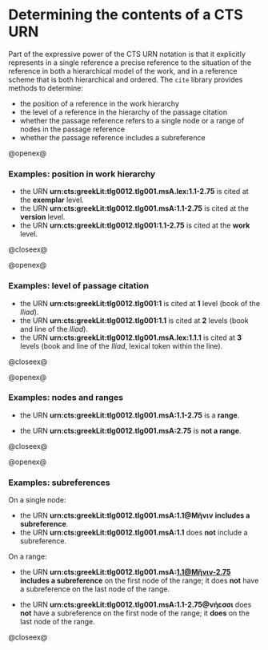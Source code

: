 


# Determining the contents of a CTS URN #

Part of the expressive power of the CTS URN notation is that it explicitly represents in a single reference a precise reference to the situation of the reference in both a hierarchical model of the work, and in a reference scheme that is both hierarchical and ordered.  The `cite` library provides methods to determine:

- the position of a reference in the work hierarchy
- the level of a reference in the hierarchy of the passage citation
- whether the passage reference refers to a single node or a range of nodes in the passage reference
- whether the passage reference includes a subreference


@openex@

### Examples:  position in work hierarchy ###


- the  URN <strong concordion:set="#range">urn:cts:greekLit:tlg0012.tlg001.msA.lex:1.1-2.75</strong> is cited at the <strong concordion:assertEquals="getDepthLabel(#range)">exemplar</strong> level.
- the  URN <strong concordion:set="#range">urn:cts:greekLit:tlg0012.tlg001.msA:1.1-2.75</strong> is cited at the <strong concordion:assertEquals="getDepthLabel(#range)">version</strong> level.
- the URN  <strong concordion:set="#range">urn:cts:greekLit:tlg0012.tlg001:1.1-2.75</strong> is cited at the <strong concordion:assertEquals="getDepthLabel(#range)">work</strong> level.

@closeex@

@openex@

### Examples: level of passage citation ###


- the  URN <strong concordion:set="#range">urn:cts:greekLit:tlg0012.tlg001:1</strong> is cited at  <strong concordion:assertEquals="getDepth(#range)">1</strong> level (book of the *Iliad*).
- the  URN <strong concordion:set="#range">urn:cts:greekLit:tlg0012.tlg001:1.1</strong> is cited at  <strong concordion:assertEquals="getDepth(#range)">2</strong> levels (book and line of the *Iliad*).
- the  URN <strong concordion:set="#range">urn:cts:greekLit:tlg0012.tlg001.msA.lex:1.1.1</strong> is cited at  <strong concordion:assertEquals="getDepth(#range)">3</strong> levels (book and line of the *Iliad*, lexical token within the line).


<!--
- either end of a range  URN should point to a citable unit at the same level of depth, so  <strong concordion:set="#range">urn:cts:greekLit:tlg0012.tlg001:1.1-2.75</strong> is cited at  <strong concordion:assertEquals="getDepth(#range)">2</strong> levels (book and line of the *Iliad*).


-->



@closeex@





@openex@

### Examples: nodes and ranges ###

- the URN <strong concordion:set="#range">urn:cts:greekLit:tlg0012.tlg001.msA:1.1-2.75</strong> is a <strong concordion:assertTrue="isRange(#range)">range</strong>.

- the URN <strong concordion:set="#point">urn:cts:greekLit:tlg0012.tlg001.msA:2.75</strong> is <strong concordion:assertFalse="isRange(#point)">not a range</strong>.

@closeex@

@openex@
### Examples: subreferences ###

On a single node:

- the URN <strong concordion:set="#wsub">urn:cts:greekLit:tlg0012.tlg001.msA:1.1@Μῆνιν</strong> <strong concordion:assertTrue="hasSubref(#wsub)">includes a subreference</strong>.
- the URN <strong concordion:set="#nosub">urn:cts:greekLit:tlg0012.tlg001.msA:1.1</strong> does <strong concordion:assertFalse="hasSubref(#nosub)">not</strong> include a subreference.

On a range:

- the URN <strong concordion:set="#sub1range">urn:cts:greekLit:tlg0012.tlg001.msA:1.1@Μῆνιν-2.75</strong> <strong concordion:assertTrue="hasSubref1(#sub1range)">includes a subreference</strong> on the first node of the range; it does <strong concordion:assertFalse="hasSubref2(#sub1range)">not</strong> have a subreference on the last node of the range.


- the URN <strong concordion:set="#sub2range">urn:cts:greekLit:tlg0012.tlg001.msA:1.1-2.75@νήεσσι</strong> does <strong concordion:assertFalse="hasSubref1(#sub2range)">not</strong> have a subreference on the first node of the range; it  <strong concordion:assertTrue="hasSubref2(#sub2range)">does</strong> on the last node of the range.


@closeex@